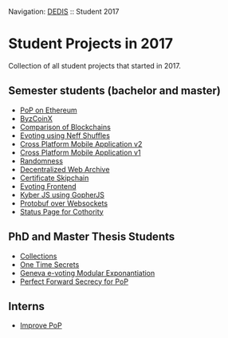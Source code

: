 Navigation: [DEDIS](https://github.com/dedis/doc) ::
Student 2017

# Student Projects in 2017
Collection of all student projects that started in 2017.

## Semester students (bachelor and master)

- [PoP on Ethereum](https://github.com/dedis/student_17/tree/master/pop_ethereum)
- [ByzCoinX](https://github.com/dedis/student_17_bftcosi)
- [Comparison of Blockchains](https://github.com/dedis/student_17_byzcoin)
- [Evoting using Neff Shuffles](https://github.com/dedis/student_17_evoting)
- [Cross Platform Mobile Application v2](https://github.com/dedis/student_17_mobile)
- [Cross Platform Mobile Application v1](https://github.com/dedis/student_17_cothority-mobile)
- [Randomness](https://github.com/dedis/student_17_randomness)
- [Decentralized Web Archive](https://github.com/dedis/student_17_decenar)
- [Certificate Skipchain](https://github.com/dedis/student_17_certificate_skipchain)
- [Evoting Frontend](https://github.com/dedis/student_17_evoting_frontend)
- [Kyber JS using GopherJS](https://github.com/dedis/student_17_crypto_js)
- [Protobuf over Websockets](https://github.com/dedis/student_17_cothority_protobuf)
- [Status Page for Cothority](https://github.com/dedis/student_17_cothority-web)

## PhD and Master Thesis Students

- [Collections](https://github.com/dedis/student_17_collections)
- [One Time Secrets](https://github.com/dedis/student_17_ots)
- [Geneva e-voting Modular Exponantiation](https://github.com/dedis/students_17_geneva)
- [Perfect Forward Secrecy for PoP](https://github.com/dedis/student_17/tree/master/pfs_pop)

## Interns

- [Improve PoP](https://github.com/dedis/student_17_pop)
